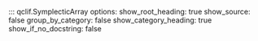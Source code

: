 ::: qclif.SymplecticArray
    options:
        show_root_heading: true
        show_source: false
        group_by_category: false
        show_category_heading: true
        show_if_no_docstring: false
